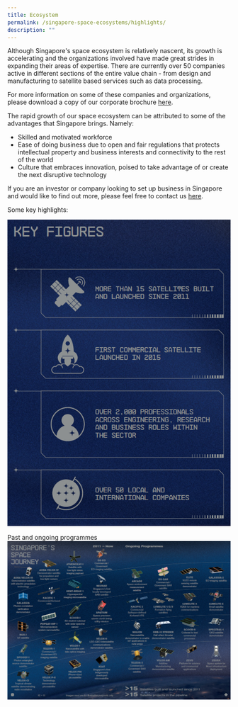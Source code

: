 ```yaml
---
title: Ecosystem
permalink: /singapore-space-ecosystems/highlights/
description: ""
---
```

Although Singapore's space ecosystem is relatively nascent, its growth is accelerating and the organizations involved have made great strides in expanding their areas of expertise. There are currently over 50 companies active in different sections of the entire value chain -  from design and manufacturing to satellite based services such as data processing.

For more information on some of these companies and organizations, please download a copy of our corporate brochure [here](/about-us/brochure/).

The rapid growth of our space ecosystem can be attributed to some of the advantages that Singapore brings. Namely:

- Skilled and motivated workforce
- Ease of doing business due to open and fair regulations that protects intellectual property and business interests and connectivity to the rest of the world
- Culture that embraces innovation, poised to take advantage of or create the next disruptive technology

If you are an investor or company looking to set up business in Singapore and would like to find out more, please feel free to contact us [here](/contact-us/).

Some key highlights:

![Ecosystem highlight 1](/images/Space%20Ecosystem%20Highlight%201.png)

Past and ongoing programmes
![Ecosystem Highlight 2](/images/Space%20Ecosystem%20Highlight%202.png)